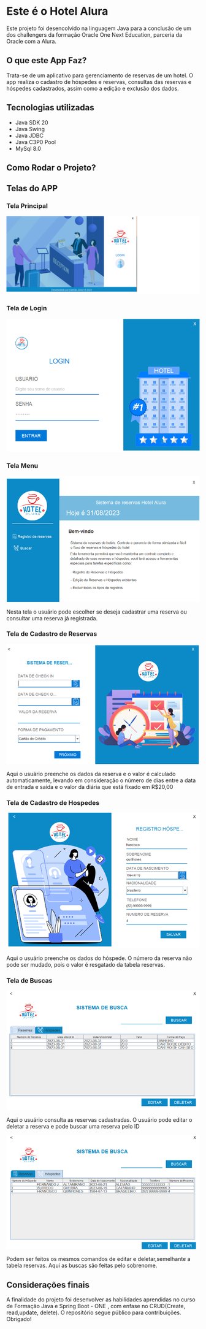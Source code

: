 <h1> Este é o Hotel Alura</h1>
<p> Este projeto foi desencolvido na linguagem Java para a conclusão de um dos challengers da formação Oracle One Next Education, parceria da Oracle com a Alura.</p>

<h2>O que este App Faz?</h2>
<p>Trata-se de um aplicativo para gerenciamento de reservas de um hotel. O app realiza o cadastro de hóspedes e reservas, consultas das reservas e hóspedes cadastrados, assim como a edição e exclusão dos dados.</p>

<h2>Tecnologias utilizadas</h2>
<ul>
 <li>Java SDK 20</li>
 <li>Java Swing</li>
 <li>Java JDBC</li>
 <li>Java C3P0 Pool</li>
 <li>MySql 8.0</li>
</ul>

<h2>Como Rodar o Projeto?</h2>

<h2>Telas do APP</h2>

<h3>Tela Principal</h3>
<img src="img_hotel/tela_principal.png">

<h3>Tela de Login</h3>
<img src="img_hotel/tele_login.png">

<h3>Tela Menu</h3>
<img src="img_hotel/tela_menu_usuario.png">
<p>Nesta tela o usuário pode escolher se deseja cadastrar uma reserva ou consultar uma reserva já registrada.</p>

<h3>Tela de Cadastro de Reservas</h3>
<img src="img_hotel/tela_reservas1.png">
<p>Aqui o usuário preenche os dados da reserva e o valor é calculado automaticamente, levando em consideração o número de dias entre a data de entrada e saída e o valor da diária que está fixado em R$20,00</p>

<h3>Tela de Cadastro de Hospedes</h3>
<img src="img_hotel/tela_usuario.png">
<p>Aqui o usuário preenche os dados do hóspede. O número da reserva não pode ser mudado, pois o valor é resgatado da tabela reservas.</p>

<h3>Tela de Buscas</h3>

<img src="img_hotel/busca_reservas.png">

<p>Aqui o usuário consulta as reservas cadastradas. O usuário pode editar o deletar a reserva e pode buscar uma reserva pelo ID</p>

<img src="img_hotel/busca_hospedes.png">
<p>Podem ser feitos os mesmos comandos de editar e deletar,semelhante a tabela reservas. Aqui as buscas são feitas pelo sobrenome.</p>

<h2>Considerações finais</h2>

A finalidade do projeto foi desenvolver as habilidades aprendidas no curso de  Formação Java e Spring Boot - ONE , com enfase no CRUD(Create, read,update, delete). O repositório segue público para contribuições. Obrigado!


 
